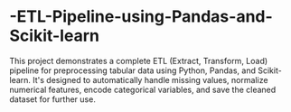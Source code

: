 # -ETL-Pipeline-using-Pandas-and-Scikit-learn
 This project demonstrates a complete ETL (Extract, Transform, Load) pipeline for preprocessing tabular data using Python, Pandas, and Scikit-learn. It's designed to automatically handle missing values, normalize numerical features, encode categorical variables, and save the cleaned dataset for further use.
